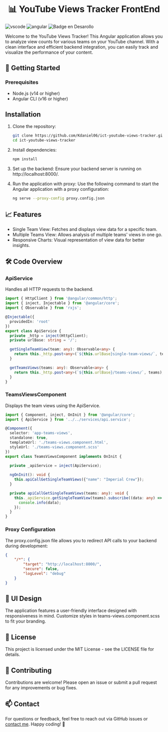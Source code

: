 <h1 align="center"> 📊 YouTube Views Tracker FrontEnd </h1>

![vscode](https://img.shields.io/badge/Made%20for-VSCode-1f425f.svg)
![angular](https://img.shields.io/badge/Angular-0F0F11?style=flat&logo=angular&logoColor=white)
![Badge en Desarollo](https://img.shields.io/badge/STATUS-Working%20on-green)

Welcome to the YouTube Views Tracker! This Angular application allows you to analyze view counts for various teams on your YouTube channel. With a clean interface and efficient backend integration, you can easily track and visualize the performance of your content.

## 🚀 Getting Started
### Prerequisites
* Node.js (v14 or higher)
* Angular CLI (v16 or higher)

## Installation
1. Clone the repository:
    ```bash
    git clone https://github.com/Kdaniel06/ict-youtube-views-tracker.git
    cd ict-youtube-views-tracker
    ```

2. Install dependencies:
    ```bash
    npm install
    ```
    
4. Set up the backend:
Ensure your backend server is running on http://localhost:8000/.

5. Run the application with proxy:
Use the following command to start the Angular application with a proxy configuration:
    ```bash
    ng serve --proxy-config proxy.config.json
    ```

## 📈 Features
* Single Team View: Fetches and displays view data for a specific team.
* Multiple Teams View: Allows analysis of multiple teams' views in one go.
* Responsive Charts: Visual representation of view data for better insights.

## 🛠️ Code Overview
### ApiService
Handles all HTTP requests to the backend.

```typescript
import { HttpClient } from '@angular/common/http';
import { inject, Injectable } from '@angular/core';
import { Observable } from 'rxjs';

@Injectable({
  providedIn: 'root'
})
export class ApiService {
  private _http = inject(HttpClient);
  private urlBase: string = '/';

  getSingleTeamView(team: any): Observable<any> {
    return this._http.post<any>(`${this.urlBase}single-team-views/`, team);
  }

  getTeamsViews(teams: any): Observable<any> {
    return this._http.post<any>(`${this.urlBase}/teams-views/`, teams);
  }
}
```

### TeamsViewsComponent
Displays the team views using the ApiService.

```typescript
import { Component, inject, OnInit } from '@angular/core';
import { ApiService } from '../../services/api.service';

@Component({
  selector: 'app-teams-views',
  standalone: true,
  templateUrl: './teams-views.component.html',
  styleUrl: './teams-views.component.scss'
})
export class TeamsViewsComponent implements OnInit {
  
  private _apiService = inject(ApiService);

  ngOnInit(): void {
    this.apiCallGetSingleTeamViews({"name": "Imperial Crew"});
  }

  private apiCallGetSingleTeamViews(teams: any): void {
    this._apiService.getSingleTeamView(teams).subscribe((data: any) => {
      console.info(data);
    });
  }
}
```

### Proxy Configuration
The proxy.config.json file allows you to redirect API calls to your backend during development:

```json
{
    "/*": {
        "target": "http://localhost:8000/",
        "secure": false,
        "logLevel": "debug"
    }
}
```

## 🎨 UI Design
The application features a user-friendly interface designed with responsiveness in mind. Customize styles in teams-views.component.scss to fit your branding.

## 📜 License
This project is licensed under the MIT License - see the LICENSE file for details.

## 🤝 Contributing
Contributions are welcome! Please open an issue or submit a pull request for any improvements or bug fixes.

## 📫 Contact
For questions or feedback, feel free to reach out via GitHub issues or [contact me](cascantekevin374@gmail.com). Happy coding! 🎉